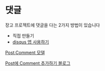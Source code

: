 # 댓글
장고 프로젝트에 댓글을 다는 2가지 방법이 있습니다  
* 직접 만들기 
* [disqus 앱 사용하기](https://disqus.com/)









[Post,Comment 모델](https://lhy.kr/lecture/django/instagram/02.post-model)


[Post에 Comment 추가하기 블로그](https://lhy.kr/lecture/django/instagram/04.comment-create)